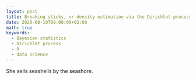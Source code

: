 ```yaml
---
layout: post
title: Breaking sticks, or density estimation via the Dirichlet process
date: 2020-08-10T08:00:00+02:00
math: true
keywords:
  - Bayesian statistics
  - Dirichlet process
  - R
  - data science
---
```


She sells seashells by the seashore.
